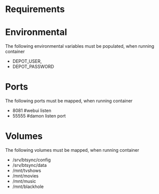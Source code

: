# Requirements


# Environmental
The following environmental variables must be populated, when running container 

 - DEPOT_USER,
 - DEPOT_PASSWORD

# Ports
The following ports must be mapped, when running container 

 - 8081 #webui listen 
 - 55555 #damon listen port
 
# Volumes
The following volumes must be mapped, when running container 

- /srv/btsync/config
- /srv/btsync/data
- /mnt/tvshows
- /mnt/movies
- /mnt/music
- /mnt/blackhole

